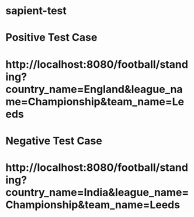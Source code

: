 # sapient-test
# Positive Test Case
# http://localhost:8080/football/standing?country_name=England&league_name=Championship&team_name=Leeds
# Negative Test Case
# http://localhost:8080/football/standing?country_name=India&league_name=Championship&team_name=Leeds

